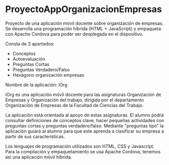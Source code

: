 # ProyectoAppOrganizacionEmpresas
Proyecto de una aplicación móvil docente sobre organización de empresas. Se desarrolla una programación híbrida (HTML + JavaScript) y empaqueta con Apache Cordova para poder ser desplegada en el dispositivo.

Consta de 3 apartados:
 - Conceptos
 - Autoevaluación
  - Preguntas Cortas
  - Preguntas Verdadero/Falso
 - Hexágono organización empresas
 
 Nombre de la aplicación: iOrg 

iOrg es una aplicación móvil docente para las asignaturas Organización de Empresas y Organización del trabajo, dirigida por el departamento Organización de Empresas de la Facultad de Ciencias del Trabajo. 

La aplicación está orientada al apoyo de estas asignaturas. El alumno podrá  consultar definiciones de conceptos clave, hacer pequeñas actividades con preguntas cortas y preguntas verdadero/falso. Mediante "preguntas tipo" la aplicación guiará al alumno para que este aprenda a clasificar su empresa a partir de sus características.


Los lenguajes de programación utilizados son HTML, CSS y Javascript. Para la compilación y empaquetamiento se usa Apache Cordova, tenemos así una aplicación móvil híbrida. 
